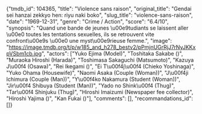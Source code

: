 {"tmdb_id": 104365, "title": "Violence sans raison", "original_title": "Gendai sei hanzai zekkyo hen: riyu naki boko", "slug_title": "violence-sans-raison", "date": "1969-12-31", "genre": "Crime / Action", "score": "6.4/10", "synopsis": "Quand une bande de jeunes \u00e9tudiants se laissent aller \u00e0 toutes les tentations sexuelles, ils se retrouvent vite confront\u00e9s \u00e0 une myst\u00e9rieuse femme.", "image": "https://image.tmdb.org/t/p/w185_and_h278_bestv2/pPmjnUGrRjJ7rNyJKKxpVSbm1cb.jpg", "actors": ["Yuko Ejima (Model)", "Toshitaka Sakabe ()", "Muraoka Hiroshi (Harada)", "Toshimasa Sakaguchi (Matsumoto)", "Kazuya J\u00f4 (Osawa)", "Rei Ikegami ()", "Ei T\u00f4j\u00f4 (Chieko Yoshinaga)", "Yuko Ohama (Housewife)", "Naomi Asaka (Couple (Woman))", "J\u00f4ji Ichimura (Couple (Man))", "Y\u00f4ko Nakamura (Student (Woman))", "Jir\u00f4 Shibuya (Student (Man))", "Yado no Shink\u00f4 (Thug)", "Tar\u00f4 Shinjuku (Thug)", "Hiroshi Imaizumi (Newspaper fee collector)", "Hiroshi Yajima ()", "Kan Fukai ()"], "comments": [], "recommandations_id": []}